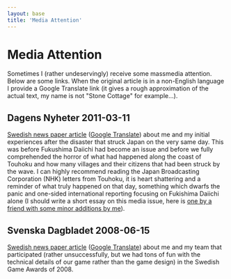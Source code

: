 ```yaml
---
layout: base
title: 'Media Attention'
---
```


# Media Attention #

Sometimes I (rather undeservingly) receive some massmedia attention.
Below are some links.
When the original article is in a non-English language I provide a Google
Translate link (it gives a rough approximation of the actual text, my name is
not "Stone Cottage" for example...).

## Dagens Nyheter 2011-03-11 ##

[Swedish news paper article][dn_svensk] ([Google Translate][dn_svensk_gt])
about me and my initial experiences after the disaster that struck Japan on
the very same day.
This was before Fukushima Daiichi had become an issue and before we fully
comprehended the horror of what had happened along the coast of Touhoku and
how many villages and their citizens that had been struck by the wave.
I can highly recommend reading the Japan Broadcasting Corporation (NHK)
letters from Touhoku, it is heart shattering and a reminder of what truly
happened on that day, something which dwarfs the panic and one-sided
international reporting focusing on Fukishima Daiichi alone (I should write a
short essay on this media issue, here is [one by a friend with some minor
additions by me][no_panic]).

[dn_svensk]: http://www.dn.se/nyheter/varlden/svensk-i-tokyo-jag-har-tappat-rakningen-pa-efterskalv
[dn_svensk_gt]: http://goo.gl/ZzigF
[no_panic]: http://udon.stacken.kth.se/~goran/nopanic.en.html

## Svenska Dagbladet 2008-06-15 ##

[Swedish news paper article][svd_farska] ([Google Translate][svd_farska_gt])
about me and my team that participated (rather unsuccessfully, but we had tons
of fun with the technical details of our game rather than the game design) in
the Swedish Game Awards of 2008.

[svd_farska]: http://www.svd.se/kultur/spel/farska-spelutvecklare-i-fokus_1250755.svd
[svd_farska_gt]: http://goo.gl/Q8PPF
